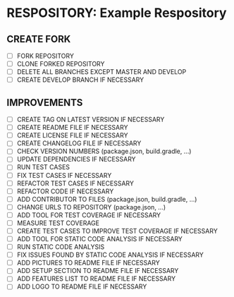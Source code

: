 # RESPOSITORY: Example Respository

## CREATE FORK

- [ ] FORK REPOSITORY
- [ ] CLONE FORKED REPOSITORY
- [ ] DELETE ALL BRANCHES EXCEPT MASTER AND DEVELOP
- [ ] CREATE DEVELOP BRANCH IF NECESSARY

## IMPROVEMENTS

- [ ] CREATE TAG ON LATEST VERSION IF NECESSARY
- [ ] CREATE README FILE IF NECESSARY
- [ ] CREATE LICENSE FILE IF NECESSARY
- [ ] CREATE CHANGELOG FILE IF NECESSARY
- [ ] CHECK VERSION NUMBERS (package.json, build.gradle, …)
- [ ] UPDATE DEPENDENCIES IF NECESSARY
- [ ] RUN TEST CASES
- [ ] FIX TEST CASES IF NECESSARY
- [ ] REFACTOR TEST CASES IF NECESSARY
- [ ] REFACTOR CODE IF NECESSARY
- [ ] ADD CONTRIBUTOR TO FILES (package.json, build.gradle, …)
- [ ] CHANGE URLS TO REPOSITORY (package.json, …)
- [ ] ADD TOOL FOR TEST COVERAGE IF NECESSARY
- [ ] MEASURE TEST COVERAGE
- [ ] CREATE TEST CASES TO IMPROVE TEST COVERAGE IF NECESSARY
- [ ] ADD TOOL FOR STATIC CODE ANALYSIS IF NECESSARY
- [ ] RUN STATIC CODE ANALYSIS
- [ ] FIX ISSUES FOUND BY STATIC CODE ANALYSIS IF NECESSARY
- [ ] ADD PICTURES TO README FILE IF NECESSARY
- [ ] ADD SETUP SECTION TO README FILE IF NECESSARY
- [ ] ADD FEATURES LIST TO README FILE IF NECESSARY
- [ ] ADD LOGO TO README FILE IF NECESSARY